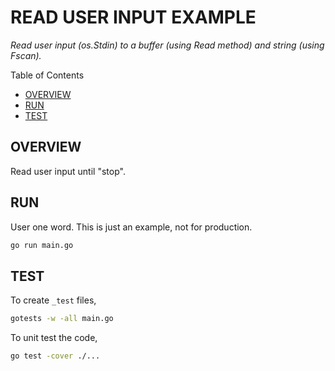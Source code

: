 # READ USER INPUT EXAMPLE

_Read user input (os.Stdin) to a buffer (using Read method)
and string (using Fscan)._

Table of Contents

* [OVERVIEW](https://github.com/JeffDeCola/my-go-examples/tree/master/input-output/io-reader/read-user-input#overview)
* [RUN](https://github.com/JeffDeCola/my-go-examples/tree/master/input-output/io-reader/read-user-input#run)
* [TEST](https://github.com/JeffDeCola/my-go-examples/tree/master/input-output/io-reader/read-user-input#test)

## OVERVIEW

Read user input until "stop".

## RUN

User one word. This is just an example, not for production.

```bash
go run main.go
```

## TEST

To create `_test` files,

```bash
gotests -w -all main.go
```

To unit test the code,

```bash
go test -cover ./...
```
